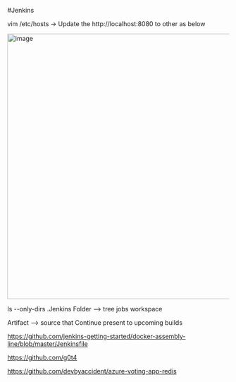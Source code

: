#Jenkins

vim /etc/hosts -> Update the http://localhost:8080 to other as below

<img width="601" alt="image" src="https://github.com/lellaaditya/Jenkins/assets/139613275/c6113ff4-1b25-431c-8727-914cb7e35daf">

ls --only-dirs
.Jenkins Folder --> tree jobs workspace

Artifact --> source that Continue present to upcoming builds


https://github.com/jenkins-getting-started/docker-assembly-line/blob/master/Jenkinsfile

https://github.com/g0t4

https://github.com/devbyaccident/azure-voting-app-redis
